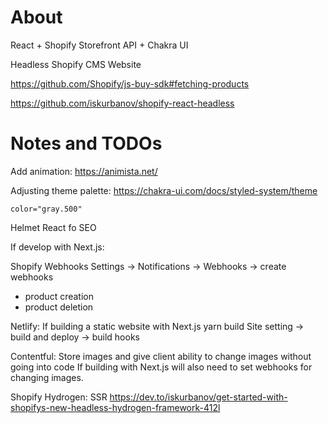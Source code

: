 # About

React + Shopify Storefront API + Chakra UI

Headless Shopify CMS Website

https://github.com/Shopify/js-buy-sdk#fetching-products

https://github.com/iskurbanov/shopify-react-headless

# Notes and TODOs

Add animation: https://animista.net/

Adjusting theme palette: https://chakra-ui.com/docs/styled-system/theme

```
color="gray.500"
```

Helmet React fo SEO

If develop with Next.js:

Shopify Webhooks
Settings -> Notifications -> Webhooks -> create webhooks

- product creation
- product deletion

Netlify:
If building a static website with Next.js
yarn build
Site setting -> build and deploy -> build hooks

Contentful:
Store images and give client ability to change images without going into code
If building with Next.js will also need to set webhooks for changing images.

Shopify Hydrogen:
SSR
https://dev.to/iskurbanov/get-started-with-shopifys-new-headless-hydrogen-framework-412l
